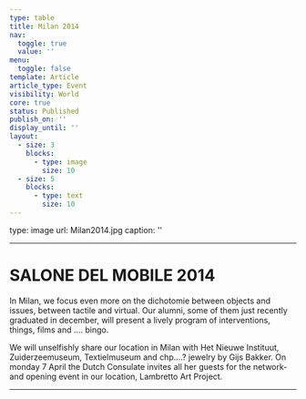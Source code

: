 ```yaml
---
type: table
title: Milan 2014
nav:
  toggle: true
  value: ''
menu:
  toggle: false
template: Article
article_type: Event
visibility: World
core: true
status: Published
publish_on: ''
display_until: ''
layout:
  - size: 3
    blocks:
      - type: image
        size: 10
  - size: 5
    blocks:
      - type: text
        size: 10
---
```


type: image
url: Milan2014.jpg
caption: ''

---

# SALONE DEL MOBILE 2014

In Milan, we focus even more on the dichotomie between objects and issues, between tactile and virtual. Our alumni, some of them just recently graduated in december, will present a lively program of interventions, things, films and .... bingo.

We will unselfishly share our location in Milan with Het Nieuwe Instituut, Zuiderzeemuseum, Textielmuseum and chp....? jewelry by Gijs Bakker. On monday 7 April the Dutch Consulate invites all her guests for the network- and opening event in our location, Lambretto Art Project.

---
